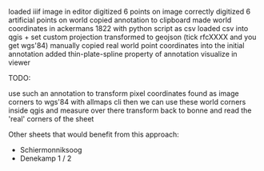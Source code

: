 loaded iiif image in editor
digitized 6 points on image correctly
digitized 6 artificial points on world
copied annotation to clipboard
made world coordinates in ackermans 1822 with python script as csv
loaded csv into qgis + set custom projection
transformed to geojson (tick rfcXXXX and you get wgs'84)
manually copied real world point coordinates into the initial annotation
added thin-plate-spline property of annotation
visualize in viewer

TODO:

use such an annotation to transform pixel coordinates found as image corners to wgs'84 with allmaps cli
then we can use these world corners inside qgis and measure over there
transform back to bonne and read the 'real' corners of the sheet

Other sheets that would benefit from this approach:
- Schiermonniksoog
- Denekamp 1 / 2
